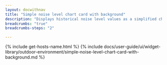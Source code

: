 ```yaml
---
layout: docwithnav
title: "Simple noise level chart card with background"
description: "Displays historical noise level values as a simplified chart with background. Optionally may display the corresponding latest noise level value."
breadcrumbs: "true"
breadcrumbs-steps: "2"

---
```

{% include get-hosts-name.html %}
{% include docs/user-guide/ui/widget-library/outdoor-environment/simple-noise-level-chart-card-with-background.md %}
